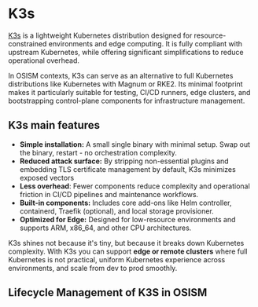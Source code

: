 # K3s

[K3s](https://k3s.io/) is a lightweight Kubernetes distribution designed for
resource-constrained environments and edge computing. It is fully compliant with
upstream Kubernetes, while offering significant simplifications to reduce
operational overhead.

In OSISM contexts, K3s can serve as an alternative to full Kubernetes
distributions like Kubernetes with Magnum or RKE2. Its minimal footprint makes
it particularly suitable for testing, CI/CD runners, edge clusters, and
bootstrapping control-plane components for infrastructure management.

## K3s main features

- **Simple installation:** A small single binary with minimal setup. Swap out
  the binary, restart - no orchestration complexity.
- **Reduced attack surface:** By stripping non-essential plugins and embedding
  TLS certificate management by default, K3s minimizes exposed vectors
- **Less overhead**: Fewer components reduce complexity and operational friction
  in CI/CD pipelines and maintenance workflows.
- **Built-in components:** Includes core add-ons like Helm controller,
  containerd, Traefik (optional), and local storage provisioner.
- **Optimized for Edge:** Designed for low-resource environments and supports
  ARM, x86_64, and other CPU architectures.

K3s shines not because it's tiny, but because it breaks down Kubernetes
complexity. With K3s you can support **edge or remote clusters** where full
Kubernetes is not practical, uniform Kubernetes experience across environments,
and scale from dev to prod smoothly.

## Lifecycle Management of K3S in OSISM
